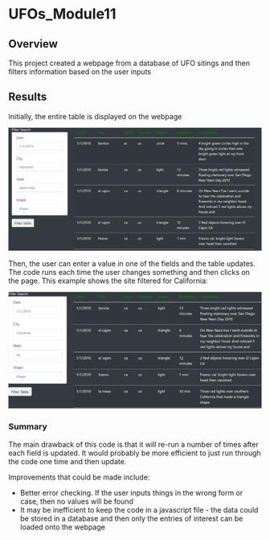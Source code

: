 # UFOs_Module11

## Overview

This project created a webpage from a database of UFO sitings and then filters information based on the user inputs

## Results

Initially, the entire table is displayed on the webpage

![full](https://github.com/JaniceBgithub/UFOs_Module11/blob/main/static/images/full_table.png)

Then, the user can enter a value in one of the fields and the table updates.  The code runs each time the user changes something and then clicks on the page.  This example shows the site filtered for California:

![Ca](https://github.com/JaniceBgithub/UFOs_Module11/blob/main/static/images/Ca_table.png)

### Summary

The main drawback of this code is that it will re-run a number of times after each field is updated. It would probably be more efficient to just run through the code one time and then update. 

Improvements that could be made include:

- Better error checking.  If the user inputs things in the wrong form or case, then no values will be found
- It may be inefficient to keep the code in a javascript file - the data could be stored in a database and then only the entries of interest can be loaded onto the webpage 









